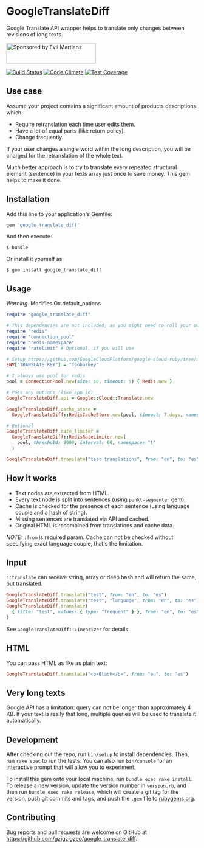# GoogleTranslateDiff

Google Translate API wrapper helps to translate only changes between revisions of long texts.

<a href="https://evilmartians.com/?utm_source=google_translate_diff-gem">
<img src="https://evilmartians.com/badges/sponsored-by-evil-martians.svg" alt="Sponsored by Evil Martians" width="236" height="54">
</a>

[![Build Status](https://travis-ci.org/gzigzigzeo/google_translate_diff.svg?branch=master)](https://travis-ci.org/gzigzigzeo/google_translate_diff) [![Code Climate](https://codeclimate.com/github/gzigzigzeo/google_translate_diff/badges/gpa.svg)](https://codeclimate.com/github/gzigzigzeo/google_translate_diff) [![Test Coverage](https://codeclimate.com/github/gzigzigzeo/google_translate_diff/badges/coverage.svg)](https://codeclimate.com/github/gzigzigzeo/google_translate_diff/coverage)

## Use case

Assume your project contains a significant amount of products descriptions which:
- Require retranslation each time user edits them.
- Have a lot of equal parts (like return policy).
- Change frequently.

If your user changes a single word within the long description, you will be charged for the retranslation of the whole text.

Much better approach is to try to translate every repeated structural element (sentence) in your texts array just once to save money. This gem helps to make it done.

## Installation

Add this line to your application's Gemfile:

```ruby
gem 'google_translate_diff'
```

And then execute:

    $ bundle

Or install it yourself as:

    $ gem install google_translate_diff

## Usage

*Warning*. Modifies Ox.default_options.

```ruby
require "google_translate_diff"

# This dependencies are not included, as you might need to roll your own cache based on different store
require "redis"
require "connection_pool"
require "redis-namespace"
require "ratelimit" # Optional, if you will use

# Setup https://github.com/GoogleCloudPlatform/google-cloud-ruby/tree/master/google-cloud-translate
ENV["TRANSLATE_KEY"] = "foobarkey"

# I always use pool for redis
pool = ConnectionPool.new(size: 10, timeout: 5) { Redis.new }

# Pass any options (like app id)
GoogleTranslateDiff.api = Google::Cloud::Translate.new

GoogleTranslateDiff.cache_store =
  GoogleTranslateDiff::RedisCacheStore.new(pool, timeout: 7.days, namespace: "t")

# Optional
GoogleTranslateDiff.rate_limiter =
  GoogleTranslateDiff::RedisRateLimiter.new(
    pool, threshold: 8000, interval: 60, namespace: "t"
  )

GoogleTranslateDiff.translate("test translations", from: "en", to: "es")
```

## How it works

- Text nodes are extracted from HTML.
- Every text node is split into sentences (using `punkt-segmenter` gem).
- Cache is checked for the presence of each sentence (using language couple and a hash of string).
- Missing sentences are translated via API and cached.
- Original HTML is recombined from translations and cache data.

*NOTE:* `:from` is required param. Cache can not be checked without specifying exact language couple, that's the limitation.

## Input

`::translate` can receive string, array or deep hash and will return the same, but translated.

```ruby
GoogleTranslateDiff.translate("test", from: "en", to: "es")
GoogleTranslateDiff.translate("test", "language", from: "en", to: "es")
GoogleTranslateDiff.translate(
  { title: "test", values: { type: "frequent" } }, from: "en", to: "es"
)
```

See `GoogleTranslateDiff::Linearizer` for details.

## HTML

You can pass HTML as like as plain text:

```ruby
GoogleTranslateDiff.translate("<b>Black</b>", from: "en", to: "es")
```

## Very long texts

Google API has a limitation: query can not be longer than approximately 4 KB. If your text is really that long, multiple queries will be used to translate it automatically.

## Development

After checking out the repo, run `bin/setup` to install dependencies. Then, run `rake spec` to run the tests. You can also run `bin/console` for an interactive prompt that will allow you to experiment.

To install this gem onto your local machine, run `bundle exec rake install`. To release a new version, update the version number in `version.rb`, and then run `bundle exec rake release`, which will create a git tag for the version, push git commits and tags, and push the `.gem` file to [rubygems.org](https://rubygems.org).

## Contributing

Bug reports and pull requests are welcome on GitHub at https://github.com/gzigzigzeo/google_translate_diff.
